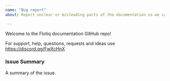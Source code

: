 ```yaml
---
name: "Bug report"
about: Report unclear or misleading parts of the documentation so we can improve it

---
```


Welcome to the Flotiq documentation GitHub repo!

For support, help, questions, requests and ideas use https://discord.gg/FwXcHnX


### Issue Summary

A summary of the issue.
